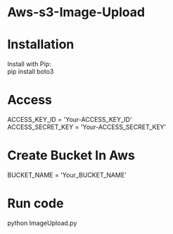 # Aws-s3-Image-Upload

# Installation

Install with Pip:<br>
pip install boto3

# Access

ACCESS_KEY_ID = 'Your-ACCESS_KEY_ID'<br>
ACCESS_SECRET_KEY = 'Your-ACCESS_SECRET_KEY'

# Create Bucket In Aws

BUCKET_NAME = 'Your_BUCKET_NAME'

# Run code

python ImageUpload.py
